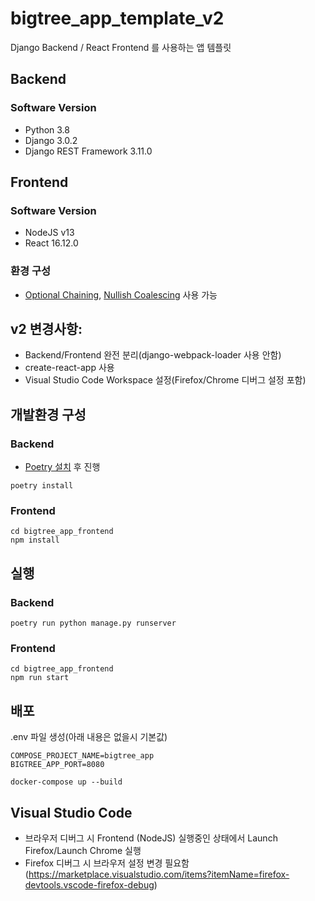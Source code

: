 bigtree_app_template_v2
=======================
Django Backend / React Frontend 를 사용하는 앱 템플릿


Backend
-------

### Software Version

* Python 3.8
* Django 3.0.2
* Django REST Framework 3.11.0


Frontend
-------

### Software Version
* NodeJS v13
* React 16.12.0

### 환경 구성
* [Optional Chaining](https://github.com/tc39/proposal-optional-chaining), [Nullish Coalescing](https://github.com/tc39/proposal-nullish-coalescing) 사용 가능


v2 변경사항:
------------

* Backend/Frontend 완전 분리(django-webpack-loader 사용 안함)
* create-react-app 사용
* Visual Studio Code Workspace 설정(Firefox/Chrome 디버그 설정 포함)


개발환경 구성
-----------

### Backend

* [Poetry 설치](https://python-poetry.org/docs/#installation) 후 진행

```
poetry install
```

### Frontend

```
cd bigtree_app_frontend
npm install
```

실행
----

### Backend
```
poetry run python manage.py runserver
```

### Frontend
```
cd bigtree_app_frontend
npm run start
```

배포
----

.env 파일 생성(아래 내용은 없을시 기본값)

```
COMPOSE_PROJECT_NAME=bigtree_app
BIGTREE_APP_PORT=8080
```

```
docker-compose up --build
```


Visual Studio Code
------------------

* 브라우저 디버그 시 Frontend (NodeJS) 실행중인 상태에서 Launch Firefox/Launch Chrome 실행
* Firefox 디버그 시 브라우저 설정 변경 필요함(https://marketplace.visualstudio.com/items?itemName=firefox-devtools.vscode-firefox-debug)